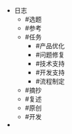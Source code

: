- 日志
	- #选题
	- #参考
	- #任务
		- #产品优化
		- #问题修复
		- #技术支持
		- #开发支持
		- #流程制定
	- #摘抄
	- #复述
	- #原创
	- #开发
-